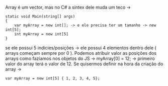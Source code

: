 Array é um vector, mas no C# a sintex dele muda um teco -> 
````
static void Main(string[] args)
{
	var myArray = new int[]; -> e ele precisa ter um tamanho -> new int[5];
	int myArray = new int[5]
}
````
se ele possui 5 indicies/posições -> ele possui 4 elementos dentro dele ( arrays começam sempre por 0 ).
Podemos atribuir valor as posições dos arrays como faziamos nos objetos do JS ->
myArray[0] = 12; -> primeiro valor do array  terá o valor de 12.
Se quisermos definir na hora da criação do array ->
````
var myArray = new int[5] { 1, 2, 3, 4, 5};
````
